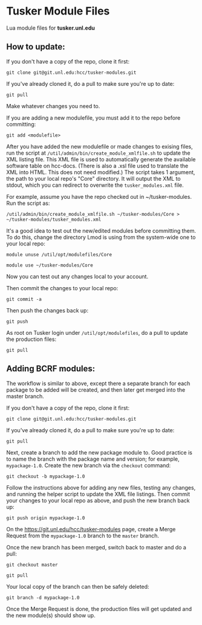 Tusker Module Files
=================

Lua module files for **tusker.unl.edu**

How to update:
-------------

If you don't have a copy of the repo, clone it first:

`git clone git@git.unl.edu:hcc/tusker-modules.git`

If you've already cloned it, do a pull to make sure you're up to date:

`git pull`

Make whatever changes you need to.

If you are adding a new modulefile, you must add it to the repo before committing:

`git add <modulefile>`

After you have added the new modulefile or made changes to exising files,
run the script at `/util/admin/bin/create_module_xmlfile.sh` to update the XML listing file.
This XML file is used to automatically generate the available software table on hcc-docs.
(There is also a .xsl file used to translate the XML into HTML.  This does not need modified.)
The script takes 1 argument, the path to your local repo's "Core" directory.  It will
output the XML to stdout, which you can redirect to overwrite the `tusker_modules.xml` file.

For example, assume you have the repo checked out in ~/tusker-modules.  Run the
script as:

`/util/admin/bin/create_module_xmlfile.sh ~/tusker-modules/Core > ~/tusker-modules/tusker_modules.xml`

It's a good idea to test out the new/edited modules before committing them.
To do this, change the directory Lmod is using from the system-wide one to your
local repo:

`module unuse /util/opt/modulefiles/Core`

`module use ~/tusker-modules/Core`

Now you can test out any changes local to your account.

Then commit the changes to your local repo:

`git commit -a`

Then push the changes back up:

`git push`

As root on Tusker login under `/util/opt/modulefiles`, do a pull to update the production files:

`git pull`

Adding BCRF modules:
-------------------

The workflow is similar to above, except there a separate branch for each package to be added
will be created, and then later get merged into the master branch.

If you don't have a copy of the repo, clone it first:

`git clone git@git.unl.edu:hcc/tusker-modules.git`

If you've already cloned it, do a pull to make sure you're up to date:

`git pull`

Next, create a branch to add the new package module to.  Good practice is to name the branch
with the package name and version; for example, `mypackage-1.0`.  Create the new branch via
the `checkout` command:

`git checkout -b mypackage-1.0`

Follow the instructions above for adding any new files, testing any changes,
and running the helper script to update the XML file listings.  Then commit your changes
to your local repo as above, and push the new branch back up:

`git push origin mypackage-1.0`

On the https://git.unl.edu/hcc/tusker-modules page, create a Merge Request from
the `mypackage-1.0` branch to the `master` branch.

Once the new branch has been merged, switch back to master and do a pull:

`git checkout master`

`git pull`

Your local copy of the branch can then be safely deleted:

`git branch -d mypackage-1.0`

Once the Merge Request is done, the production files will get updated and the new
module(s) should show up.
